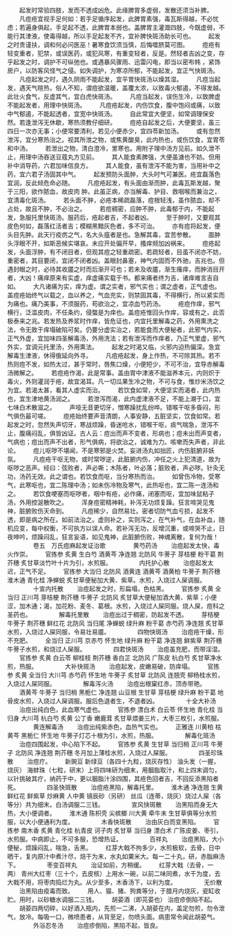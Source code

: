 <!-- { "loadSidebar": true } -->
　　起发时常验四肢，发而不透成凶危。此缘脾胃多虚弱，发散还须当补脾。
　　凡痘疮宜视手足何如：若手足循序起发，此脾胃素强，毒瓦斯得越，不必忧虑；若遍身俱起，手足起不透，此脾胃本弱也。盖脾胃主灌溉四肢，今既虚弱，不能行其津液，使毒得越，所以手足起发不齐，宜补脾快斑汤助长可也。
　　起发之时贵谨扶，调和何必问医巫！暑寒食饮须当慎，后悔噬脐莫可图。
　　痘疮有轻变重者，犯禁，或误医药，或犯风寒，有重变轻者，反是。然轻者吉凶之变，存乎起发之时，调护不可纵弛也。或遇暴风骤雨、迅雷闪电，即当以密布帏 ，紧饰房户，以防客风怪气之侵。如失调护，为寒凉所郁，不能起发，宜正气快斑汤。
　　凡痘起发之时，遇久阴雨不能起发，宜平胃快斑汤以燥其湿。
　　凡痘当起发，遇天气暄热，俗人不知，谓痘欲温暖，盖覆太浓，以致毒火郁遏，不得发越。此壮火食气，反虚其气，宜白虎快斑汤。
　　凡痘当起发，误伤生冷，以致脾虚不能起发者，用理中快斑汤。
　　凡痘疮起发，内伤饮食，腹中饱闷或痛，以致中气郁遏，不能起透者，宜宽中快斑汤。
　　自此常宜大便坚，如常调理保安然。若逢泄泻无休歇，寒热须教仔细研。
　　痘疮自起发之后，大便要坚，虽三四日一次亦无事；小便常要清利，若见小便赤少，宜四苓新加汤。
　　或有忽然泄泻，宜分寒热治之。视其所泄之物，或焦黄酸臭，此内热也，或伤饮食，宜胃苓和中汤。
　　若泄出之物，清白澄冷，里寒也。用附子理中汤方见前。如久泄不止，用理中汤吞送豆蔻丸方见前。
　　其人能食素脾强，大便虽溏也不妨。但用补中消导药，六君加味信良方。
　　其人能食，虽有泄泻不能为害，当用补中之药，宜六君子汤固其中气。
　　起发预防头面肿，大头时气可兼医。疮宜磊落色宜润，反此倾危命必随。
　　凡痘疮起发，有头面由渐而肿，此毒瓦斯发越，聚于三阳，欲作脓血，故皮肉 肿。此虽正病，亦当解毒、护目、救咽喉而兼治之，宜清毒化斑汤。
　　若头面不肿，必疮本稀疏磊落，痘根轻浅，虽作脓血，却不占处，故且不肿，不必治之。
　　若痘稠密，应肿不肿，此毒郁于内，不能起发，急服托里快斑汤。服药后，疮起者吉，不起者凶。
　　至于肿时，又要观其皮色何如，磊落红活者吉；模糊黑黯灰色者，多不可治。
　　亦有痘将起发，便头目先肿。此天行疫疠之气，名大头瘟者是也。急解其毒，宜苦参散。
　　面肿头浮眼不开，如斯恶候实堪哀。未应开处偏开早，搔痒频加凶祸来。
　　痘疮起发，头面浮肿，有不闭目者，但观其痘之轻重疏密。若疏轻者，目虽不闭亦不妨，重密者，其目要闭，宜闭不闭者凶。盖眼封鼻塞，神气内固而不外驰，吉兆也。但遇封眼之时，必待其收靥之时而后渐开可也；若未及收靥，渐生瘙痒，而肿消目开者，大凶！痛痒原来有实虚，痒虚痛实载于书。都来痛者终为吉，诸痒难言吉自如。
　　大凡诸痛为实，痒为虚。谓之实者，邪气实也；谓之虚者，正气虚也。盖痘疮始终气以载之，血以养之，气血充实，则禁固其毒，不得横行，所以紧实而为痛也。痛乃美事，不须服药，苟欲治之，宜凉血芍药汤。
　　疮痘作痒，邪气横行，泛滥皮肉，不任条约，侵螫是为痒也。盖痘疮惟回头作痒，容或有之，此否极泰来之兆。若发热及养浆时作痒，皆危证也，内宜托里解毒之药，外用熏洗之法，令无致于痒塌破陷可矣。仍要分虚实治之，若能食而大便秘者，此邪气内实，正气外虚，宜加味四圣解毒汤，外用洗法；若有泄泻而作痒者，乃正气里虚，邪气外实，宜调元托里汤，外用熏法。
　　起发之时渴又临，火邪内迫热偏深。急宜解毒生津液，休得俄延向外寻。
　　凡痘疮起发，身上作热，不可除其热。若不热则痘不发，如热太过，甚于常时，唇焦口燥，小便短少，不可不治，宜导赤解毒汤微解之。
　　若痘疮作渴，此是常事。盖由胃中津液不能滋养本元，内则炽于毒火，外则灌润于疮，故宜渴耳。凡一切瓜果生冷之物，不可与食，惟炒米汤饮之为宜。若渴太甚，看其人虚实而治。
　　若饮食如常，大便坚实而渴者，此内热也，宜生津地黄汤润之。
　　若泄泻而渴，此内虚津液不足，不能上潮于口，宜七味白术散滋之。
　　声哑无音更切牙，憎寒躁扰乱纷哗。错喉干呕多昏闷，形气俱伤最可嗟。
　　痘疮始终要声音清朗，人事安静，五脏坚实，饮食如常。若起发之时，忽然失声切牙，寒战烦躁，昏迷呛水，错喉干呕，痰气喘急，泄泻不止，腹痛闷乱，俱皆凶证。古人云：痘出而声不变者，形病也；痘未出而声变者，气病也；痘出而声不出者，形气俱病，将欲治之，诚难为力。咳嗽而失声者，非此论。
　　痘儿呕哕不堪闻，不是寒邪是火焚。妄进汤丸如拙匠，内伤脏腑非妖氛。
　　凡痘疮干呕无物，或时常哕逆，此脏腑内伤，冲任之火上犯清道，故为呕哕之恶声。经曰：弦败者，声必嘶；木陈者，叶必落；脏败者，声必哕。针灸无功，汤药无效。此之谓也。若饮食而呕，当分寒热而治。
　　如曾伤冷物，受寒气，此寒呕也，宜二陈理中汤；如未伤冷物及寒气，此热呕也，宜二陈一连汤和之。
　　若饮食哽塞而呕哕者，咽中有疮，必作痛，闭塞而呕，宜加味鼠粘子汤，外用控涎散吹之。
　　浑身痘密精神耗，补泻无功烦复躁。狂言啼哭见鬼神，脏腑败伤天命到。
　　凡痘稀少，自然易壮。密者切防气血亏损，起发不透，即是病之所在。如前法治之。虚则补之，实则泻之，在气补气，在血补血，随机应变，每中权衡，不可执方以误人命。若补泻无功，反增沉重，或啼哭不止，日夜呻吟，烦躁闷乱，狂言妄语，如见鬼神，此脏腑伤败，神魂离散，复何为哉！
　　
　　卷五　万氏痘麻起发证治歌
　　
　　黄芍药汤
　　治痘起发太快，毒火作崇。
　　官拣参 炙黄 生白芍 酒黄芩 净连翘 北防风 牛蒡子 芽桔梗 粉干葛 荆芥穗 炙甘草淡竹叶十片为引，水煎服。
　　
　　内托护心散
　　治痘起发太迟，正气不足。
　　官拣参 大当归 北防风 酒黄连 酒黄芩 酒黄柏 牛蒡子 荆芥穗 淮木通 青化桂 净蝉蜕 炙甘草便秘加大黄、紫草。水煎，入烧过人屎调服。
　　
　　十宣内托散
　　治痘起发之时，形扁塌，色枯黑。
　　官拣参 炙黄 全当归 正川芎 芽桔梗 荆芥穗 牛蒡子 北防风 炙甘草大便秘加酒大黄、紫草；小便涩，加木通；渴，加花粉、麦冬、葛根。水煎，入烧过人屎同服。烧人屎，痘科之圣药也。
　　
　　解毒托里散
　　治痘出过于稠密，防起发不透。
　　芽桔梗 牛蒡子 荆芥穗 鲜红花 北防风 当归尾 净蝉蜕 绿升麻 粉干葛 赤芍药 净连翘 炙甘草水煎，入烧过人屎同服，令易壮易靥。
　　
　　四物快斑汤
　　治痘疮干燥，形不充肥。
　　全当归 正川芎 京赤芍 怀生地 绿升麻 粉干葛 净连翘 鲜紫草 荆芥穗 牛蒡子水煎，和烧过人屎服。
　　
　　四君快斑汤
　　治痘虽充肥，而带淫湿。
　　官拣参 炙黄 白云苓 柳桂枝 荆芥穗 香白芷 北防风 广陈皮 杭白芍 炙甘草净水煎，热服。
　　
　　大补快斑汤
　　治痘起发，皮嫩易破，防痒塌。
　　官拣参 炙黄 全当归 大川芎 赤芍药 怀生地 牛蒡子 炙甘草 北防风 连翘壳 柳杨桂水煎，入烧过人屎同服。
　　
　　解毒泻火汤
　　治痘出根窠红赤，顶赤带艳。
　　酒黄芩 牛蒡子 当归梢 黑栀仁 净连翘 山豆根 生甘草 芽桔梗 绿升麻 粉干葛 地骨皮水煎，入烧过人屎调服。服后色退者生，不退者凶。
　　
　　十全大补汤
　　治痘出纯白色，此血寒气虚也。
　　官拣参 漂白术 白云苓 怀生地 青化桂 当归身 大川芎 杭白芍 炙黄 公丁香 嫩鹿茸 炙甘草煨姜三片，大枣三枚引，水煎服。
　　
　　黄连解毒汤
　　治痘出纯紫赤色，血热气实也。
　　正雅连 川黄柏 枯黄芩 黑栀仁 怀生地 牛蒡子灯芯十根为引，水煎，热服。
　　
　　解毒化斑汤
　　治痘四围起发，中心陷下不起。
　　官拣参 炙黄 生甘草 当归梢 正川芎 牛蒡子 北防风 净连翘 荆芥穗 冬月加上薄桂水煎，入烧过人屎服。
　　
　　四圣珍珠散
　　治痘疔。
　　新豌豆 新绿豆（各四十九粒，烧灰存性） 油头发（一握，烧灰） 海蚌珠（七粒，研末）上将四味研为细末，用胭脂取汁，和上四末调匀，以针挑破其疔，纳药于中，更以胭脂汁涂四围，其疮色回者吉，不回反添黑陷者死。
　　
　　四圣快斑散
　　治痘疮黑陷，解毒托里。
　　淮木通 净连翘 生黄 鲜红花 鲜紫草 炒麻黄 人中黄 镜辰砂（另研） 丝瓜（连蒂，烧灰）烧过人屎（各等分）共为细末。白汤调服二三钱。
　　
　　宣风快斑散
　　治黑陷而身无大热，大小便调者。
　　淮木通 陈枳壳 尖槟榔 川大黄 牵牛末 生甘草俱等分水煎服，以大小便通利为度。
　　
　　木香快斑散
　　治由灰白而变黑陷。
　　官拣参 南木香 炙黄 青化桂 杭青皮 诃子肉 炙甘草 当归身 漂白术 广陈皮姜、枣引，水煎服。中病即止，不可多服，恐增热证。
　　
　　百祥丸
　　治痘黑陷，大小便秘，烦躁闷乱，喘急，舌黑。
　　红芽大戟不拘多少，水煎极软，去骨，日中晒干，复内原汁中煮汁尽，焙干为末，水丸如粟米大。每一二十丸，研，赤脂麻汤下。
　　
　　枣变百祥丸
　　治证如前，方稍缓。
　　红芽大戟（去骨，一两） 青州大红枣（三十个，去皮核）上用水一碗，以前二味同煮，水干为度，去大戟不用，将枣肉捣烂为丸。从少至多，木香汤下，以利为度。
　　
　　无价散
　　治黑陷由疫毒而致。
　　用人、猫、猪、狗粪等分，于腊月内烧灰，瓷缸收贮。用时，以砂糖水调服二三钱。
　　胡荽酒（即芫荽也） 治痘疹倒陷不起。
　　胡荽四两切碎，以好酒入瓶内，先煎一二沸，入胡荽在内，盖定勿煎，勿令泄气，放冷。每吸一口，微喷患者，从背至足，勿喷头面。病患常令闻此胡荽气。
　　
　　外浴忍冬汤
　　治痘疹倒陷，黑陷不起，皆良。
